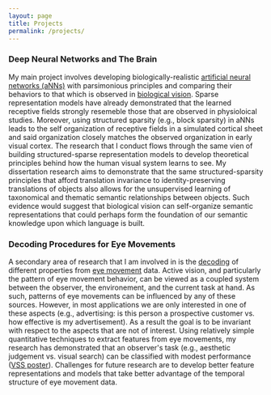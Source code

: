 ```yaml
---
layout: page
title: Projects
permalink: /projects/
---
```


### Deep Neural Networks and The Brain

My main project involves developing biologically-realistic [artificial neural networks (aNNs)](https://en.wikipedia.org/wiki/Artificial_neural_network) with parsimonious principles and comparing their behaviors to that which is observed in [biological vision](https://en.wikipedia.org/wiki/Visual_system). Sparse representation models have already demonstrated that the learned receptive fields strongly resemeble those that are observed in physioloical studies. Moreover, using structured sparsity (e.g., block sparsity) in aNNs leads to the self organization of receptive fields in a simulated cortical sheet and said organization closely matches the observed organization in early visual cortex. The research that I conduct flows through the same vien of building structured-sparse representation models to develop theoretical principles behind how the human visual system learns to see. My dissertation research aims to demonstrate that the same structured-sparsity principles that afford translation invariance to identity-preserving translations of objects also allows for the unsupervised learning of taxonomical and thematic semantic relationships between objects. Such evidence would suggest that biological vision can self-organize semantic representations that could perhaps form the foundation of our semantic knowledge upon which language is built. 

### Decoding Procedures for Eye Movements

A secondary area of research that I am involved in is the [decoding](https://en.wikipedia.org/wiki/Decoding) of different properties from [eye movement](https://en.wikipedia.org/wiki/Eye_movement) data. Active vision, and particularly the pattern of eye movement behavior, can be viewed as a coupled system between the observer, the environement, and the current task at hand. As such, patterns of eye movements can be influenced by any of these sources. However, in most applications we are only interested in one of these aspects (e.g., advertising: is this person a prospective customer vs. how effective is my advertisement). As a result the goal is to be invariant with respect to the aspects that are not of interest. Using relatively simple quantitative techniques to extract features from eye movements, my research has demonstrated that an observer's task (e.g., aesthetic judgement vs. visual search) can be classified with modest performance ([VSS poster](/assets/LACOMBE_DANIEL_GPSA2015.pdf)). Challenges for future research are to develop better feature representations and models that take better advantage of the temporal structure of eye movement data. 